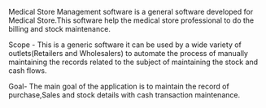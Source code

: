 Medical Store Management software is a general software developed for Medical Store.This software help the medical store professional to do the billing and stock maintenance.
 
Scope -
This is a generic software it can be used by a wide variety of outlets(Retailers and Wholesalers) to automate the process of manually maintaining the records related to the subject of maintaining the stock and cash flows.

Goal-
The main goal of the application is to maintain the record of purchase,Sales and stock details with cash transaction maintenance.
